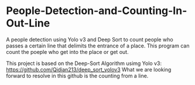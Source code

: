# People-Detection-and-Counting-In-Out-Line
A people detection using Yolo v3 and Deep Sort to count people who passes a certain line that delimits the entrance of a place. This program can count the poeple who get into the place or get out.

This project is based on the Deep-Sort Algorithm usimg Yolo v3: https://github.com/Qidian213/deep_sort_yolov3
What we are looking forward to resolve in this github is the counting from a line.
